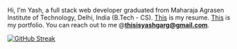 Hi, I'm Yash, a full stack web developer graduated from Maharaja Agrasen Institute of Technology, Delhi, India (B.Tech - CS). [This](https://drive.google.com/file/d/1V9gXE3jHcrGFmHfpKwWo1noSs_3Oo4yq/view?usp=sharing) is my resume. [This](https://thisisyashgarg.com/) is my portfolio. You can reach out to me @**thisisyashgarg@gmail.com**.
<p><a href="https://git.io/streak-stats"><img src="https://github-readme-streak-stats.herokuapp.com?user=thisisyashgarg" alt="GitHub Streak" /></a></p>

